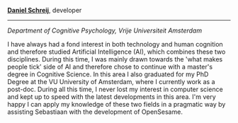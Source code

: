 **[Daniel Schreij](http://www.psy.vu.nl/nl/over-de-faculteit/medewerkers-alfabetisch/medewerkers-r-s/schreij-d-b-b/index.asp)**, developer

---

*Department of Cognitive Psychology, Vrije Universiteit Amsterdam*

I have always had a fond interest in both technology and human cognition and therefore studied 
Artificial Intelligence (AI), which combines these two disciplines. During this time, I was mainly drawn towards the 
'what makes people tick' side of AI and therefore chose to continue with a master's degree in Cognitive Science.
In this area I also graduated for my PhD Degree at the VU University of Amsterdam, where I currently work as a post-doc.
During all this time, I  never lost my interest in computer science and kept up to speed with the latest developments in this area.
I'm very happy I can apply my knowledge of these two fields in a pragmatic way by assisting Sebastiaan with the development of OpenSesame.


